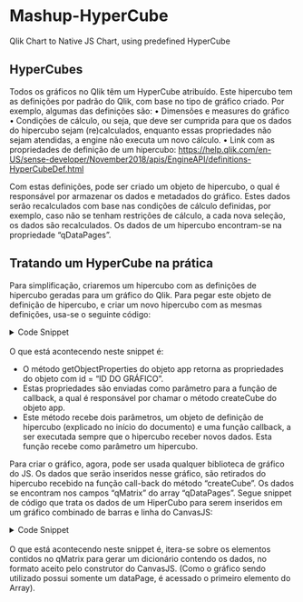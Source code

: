 # Mashup-HyperCube
Qlik Chart to Native JS Chart, using predefined HyperCube

## HyperCubes

Todos os gráficos no Qlik têm um HyperCube atribuído. Este hipercubo tem as definições por padrão do Qlik, com base no tipo de gráfico criado. Por exemplo, algumas das definições são:
•	Dimensões e measures do gráfico
•	Condições de cálculo, ou seja, que deve ser cumprida para que os dados do hipercubo sejam (re)calculados, enquanto essas propriedades não sejam atendidas, a engine não executa um novo cálculo.
•	Link com as propriedades de definição de um hipercubo: https://help.qlik.com/en-US/sense-developer/November2018/apis/EngineAPI/definitions-HyperCubeDef.html

Com estas definições, pode ser criado um objeto de hipercubo, o qual é responsável por armazenar os dados e metadados do gráfico. Estes dados serão recalculados com base nas condições de cálculo definidas, por exemplo, caso não se tenham restrições de cálculo, a cada nova seleção, os dados são recalculados. Os dados de um hipercubo encontram-se na propriedade “qDataPages”.

## Tratando um HyperCube na prática

Para simplificação, criaremos um hipercubo com as definições de hipercubo geradas para um gráfico do Qlik. Para pegar este objeto de definição de hipercubo, e criar um novo hipercubo com as mesmas definições, usa-se o seguinte código:

<details><summary>Code Snippet</summary>
<p>
  
```JavaScript
app.getObjectProperties('skjU').then(function(model){ 
  app.createCube(model.properties.qHyperCubeDef, grafico_valor_cota);
});
```
</p></details>
</br>
O que está acontecendo neste snippet é:
<ul>
<li>O método getObjectProperties do objeto app retorna as propriedades do objeto com id = “ID DO GRÁFICO”.</li>
<li>Estas propriedades são enviadas como parâmetro para a função de callback, a qual é responsável por chamar o método createCube do objeto app.</li>
<li>Este método recebe dois parâmetros, um objeto de definição de hipercubo (explicado no início do documento) e uma função callback, a ser executada sempre que o hipercubo receber novos dados. Esta função recebe como parâmetro um hipercubo.</li>
</ul>

Para criar o gráfico, agora, pode ser usada qualquer biblioteca de gráfico do JS. Os dados que serão inseridos nesse gráfico, são retirados do hipercubo recebido na função call-back do método “createCube”.
Os dados se encontram nos campos “qMatrix” do array “qDataPages”. Segue snippet de código que trata os dados de um HiperCubo para serem inseridos em um gráfico combinado de barras e linha do CanvasJS:

<details><summary>Code Snippet</summary>
<p>

```JavaScript
function grafico_valor_cota(reply){
  valor_data_dict = new Array();
  cota_data_dict = new Array();

  $.each(reply.qHyperCube.qDataPages[0].qMatrix, function (key, value){
    X = value[0]['qNum'];
    X_label = value[0]['qText'];
    Y_v = Math.round(value[1]['qNum']);
    Y_c = Math.round(value[2]['qNum']);

    valor_data_dict.push({'x':X,'y':Y_v, 'label':X_label});
    cota_data_dict.push({'x':X,'y':Y_c, 'label':X_label});
  });

  width = $("#jsnative_chart_valorXcota").width();
  chart = new CanvasJS.Chart("jsnative_chart_valorXcota",
  {
    title:{
    text: "Valor X Cota",
      fontColor: "rgb(128, 128, 128)",
    fontSize: 16,
    horizontalAlign: "left",
    marginBottom: 100,
    },   
    data: [{
      name: "Valor",
    type: "column",
    color:"#0F4DBC",
    dataPoints: valor_data_dict
    },
    {       
      name: "Cota",
    type: "line",
    color:"black",
    markerSize: 10,
    dataPoints: cota_data_dict
    }],
    backgroundColor: "transparent",
    zoomEnabled:true,
    zoomType: "x",
    axisY:{
      gridColor: "transparent",
    tickLength: 0,
    lineThickness:0,
    margin:0,
    labelFontSize: 14,
    labelFormatter: function (e){
      val = e.value.toString()
      if (val.length > 3){
        var dots = new Array();
        for(let j=3; j<val.length; j=j+3){
          dots.push(j);						
        }
        for(let j=0; j<dots.length; j++){
          pos = val.length - dots[j] - j
          val = val.slice(0, pos) + "." + val.slice(pos);
        }
      }
      return val
    }
    },
    axisX:{
      labelFontSize: 14,
      },
    height: 500,
    width: width,
    toolTip: {
    shared: true,
    contentFormatter: function (e) {
      var content = "Dia: <strong>"+ e.entries[0].dataPoint.label +"</strong><br/><br/>";
      for (var i = 0; i < e.entries.length; i++) {
        val = e.entries[i].dataPoint.y.toString()
        if (val.length > 3){
          var dots = new Array();
          for(let j=3; j<val.length; j=j+3){
            dots.push(j);						
          }
          for(let j=0; j<dots.length; j++){
            pos = val.length - dots[j] - j
            val = val.slice(0, pos) + "." + val.slice(pos);
          }
        }
        content += e.entries[i].dataSeries.name + ": <strong> R$ " + val + " mil</strong>";
        content += "<br/>";
      }
      return content;
    }
    },
  });

  chart.render();
}
```
</p></details>
</br>
O que está acontecendo neste snippet é, itera-se sobre os elementos contidos no qMatrix para gerar um dicionário contendo os dados, no formato aceito pelo construtor do CanvasJS. (Como o gráfico sendo utilizado possui somente um dataPage, é acessado o primeiro elemento do Array).
